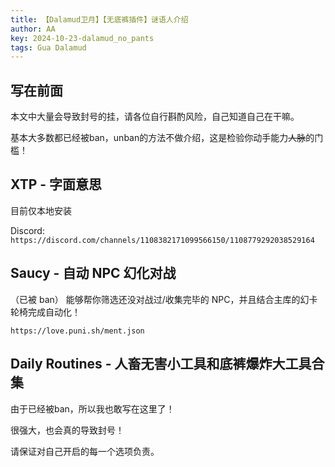 ```yaml
---
title: 【Dalamud卫月】【无底裤插件】谜语人介绍
author: AA
key: 2024-10-23-dalamud_no_pants
tags: Gua Dalamud
---
```


## 写在前面

本文中大量会导致封号的挂，请各位自行斟酌风险，自己知道自己在干嘛。

<!--more-->

基本大多数都已经被ban，unban的方法不做介绍，这是检验你动手能力~~人脉~~的门槛！

## XTP - 字面意思

目前仅本地安装

Discord: `https://discord.com/channels/1108382171099566150/1108779292038529164`

## Saucy - 自动 NPC 幻化对战

（已被 ban）
能够帮你筛选还没对战过/收集完毕的 NPC，并且结合主库的幻卡轮椅完成自动化！

`https://love.puni.sh/ment.json`

## Daily Routines - 人畜无害小工具和底裤爆炸大工具合集

由于已经被ban，所以我也敢写在这里了！

很强大，也会真的导致封号！

请保证对自己开启的每一个选项负责。
